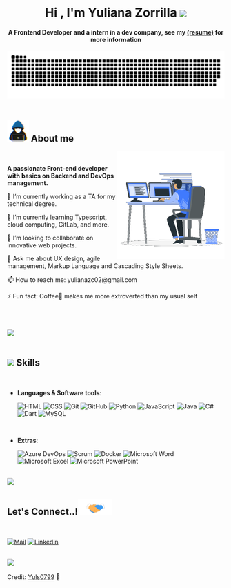 <!-- Title -->

<h1 align="center"><b>Hi , I'm Yuliana Zorrilla </b><img src="https://media.giphy.com/media/hvRJCLFzcasrR4ia7z/giphy.gif" width="35"></h1>
<h4 align="center">A Frontend Developer and a intern in a dev company, see my <a href="https://www.canva.com/design/DAFgxwyPrNc/QcKUExIM8LlwO6mdyQT7QQ/edit?utm_content=DAFgxwyPrNc&utm_campaign=designshare&utm_medium=link2&utm_source=sharebutton" target="_blank">(resume)</a> for more information</h4>

<!-- Design Snake -->

<div align="center">
  <a href="https://1999azzar.github.io/1999AZZAR/">
  <img  src="https://github.com/1999AZZAR/1999AZZAR/blob/main/resources/img/grid-snake.svg"
       alt="snake" /></a>
</div>


<br>

<!-- About me -->

	
## <picture><img src = "https://github.com/0xAbdulKhalid/0xAbdulKhalid/raw/main/assets/mdImages/about_me.gif" width = 50px></picture> **About me**

<picture> <img align="right" src="https://github.com/0xAbdulKhalid/0xAbdulKhalid/raw/main/assets/mdImages/Right_Side.gif" width = 250px></picture>

<br>

<div>
    <p><strong>A passionate Front-end developer with basics on Backend and DevOps management.</strong></p>
    <p>🔭 I’m currently working as a TA for my technical degree.</p>
    <p>🌱 I’m currently learning Typescript, cloud computing, GitLab, and more.</p>
    <p>👯 I’m looking to collaborate on innovative web projects.</p>
    <p>💬 Ask me about UX design, agile management, Markup Language and Cascading Style Sheets.</p>
    <p>📫 How to reach me: yulianazc02@gmail.com</p>
    <p>⚡ Fun fact: Coffee🧋 makes me more extroverted than my usual self</p>
</div>


<br><br>

<!-- line -->

<img src="https://user-images.githubusercontent.com/73097560/115834477-dbab4500-a447-11eb-908a-139a6edaec5c.gif"><br><br>

## <img src="https://media2.giphy.com/media/QssGEmpkyEOhBCb7e1/giphy.gif?cid=ecf05e47a0n3gi1bfqntqmob8g9aid1oyj2wr3ds3mg700bl&rid=giphy.gif" width ="25"><b> Skills</b>
<br>

<p align="center">

- **Languages & Software tools**:
  
    ![HTML](https://img.shields.io/badge/-HTML-05122A?style=flat&logo=HTML5&logoColor=white)
    ![CSS](https://img.shields.io/badge/-CSS-05122A?style=flat&logo=CSS3&logoColor=1572B6)
    ![Git](https://img.shields.io/badge/-Git-05122A?style=flat&logo=git)
    ![GitHub](https://img.shields.io/badge/-GitHub-05122A?style=flat&logo=github)
    ![Python](https://img.shields.io/badge/-Python-05122A?style=flat&logo=python)
    ![JavaScript](https://img.shields.io/badge/-JavaScript-05122A?style=flat&logo=javascript)
    ![Java](https://img.shields.io/badge/-Java-05122A?style=flat&logo=Java&logoColor=FFA518)
    ![C#](https://img.shields.io/badge/C%23-239120?style=flat&logo=c-sharp&logoColor=white)
    ![Dart](https://img.shields.io/badge/Dart-0175C2?style=flat&logo=dart&logoColor=white)
    ![MySQL](https://img.shields.io/badge/MySQL-00000F?style=flat&logo=mysql&logoColor=white)


<br>

- **Extras**:
    
   ![Azure DevOps](https://img.shields.io/badge/Azure_DevOps-0078D7?style=flat&logo=azure-devops&logoColor=white)
  ![Scrum](https://img.shields.io/badge/Scrum-000000?style=flat&logo=scrum&logoColor=white)
  ![Docker](https://img.shields.io/badge/Docker-2496ED?style=flat&logo=docker&logoColor=white)
  ![Microsoft Word](https://img.shields.io/badge/Microsoft_Word-2B579A?style=flat&logo=microsoft-word&logoColor=white)
  ![Microsoft Excel](https://img.shields.io/badge/Microsoft_Excel-217346?style=flat&logo=microsoft-excel&logoColor=white)
  ![Microsoft PowerPoint](https://img.shields.io/badge/Microsoft_PowerPoint-B7472A?style=flat&logo=microsoft-powerpoint&logoColor=white)

</p>

<!-- line -->

<br>
<img src="https://user-images.githubusercontent.com/73097560/115834477-dbab4500-a447-11eb-908a-139a6edaec5c.gif">
<br>


## <b> Let's Connect..!</b><img src="https://github.com/0xAbdulKhalid/0xAbdulKhalid/raw/main/assets/mdImages/handshake.gif" width ="80">
<br>
<div align='left'>

  [![Mail](https://img.shields.io/badge/-Say%20Hi!-black?style=for-the-badge&logo=gmail)](mailto:yulianazc02@gmail.com)
  [![Linkedin](https://img.shields.io/badge/-LinkedIn-black?style=for-the-badge&logo=Linkedin)](https://www.linkedin.com/in/yuliana-zorrilla-5ba1aa277/)
  
</div>

<br>
<img src="https://user-images.githubusercontent.com/73097560/115834477-dbab4500-a447-11eb-908a-139a6edaec5c.gif">
<br>


Credit: [Yuls0799](https://github.com/yuls0799) 🥇



